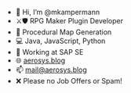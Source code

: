 - 👋 Hi, I’m @mkampermann
- ⚔️🛡 RPG Maker Plugin Developer
- 🧬 Procedural Map Generation
- 💻 Java, JavaScript, Python
- 🏢 Working at SAP SE
- 🌐 [aerosys.blog](https://aerosys.blog)
- 📫 mail@aerosys.blog
- ❌ Please no Job Offers or Spam!

<!---
mkampermann/mkampermann is a ✨ special ✨ repository because its `README.md` (this file) appears on your GitHub profile.
You can click the Preview link to take a look at your changes.
--->

